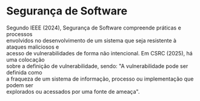 # Segurança de Software

Segundo IEEE (2024), Segurança de Software compreende práticas e processos\
envolvidos no desenvolvimento de um sistema que seja resistente à ataques maliciosos e\
acesso de vulnerabilidades de forma não intencional. Em CSRC (2025), há uma colocação\
sobre a definição de vulnerabilidade, sendo: "A vulnerabilidade pode ser definida como\
a fraqueza de um sistema de informação, processo ou implementação que podem ser\
explorados ou acessados por uma fonte de ameaça".



